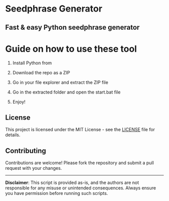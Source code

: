 # Seedphrase Generator      
     
## Fast & easy Python seedphrase generator  
          
# Guide on how to use these tool     
        
1. Install Python from   
 
2. Download the repo as a ZIP   
  
3. Go in your file explorer and extract the ZIP file   
       
4. Go in the extracted folder and open the start.bat file   
   
5. Enjoy!     
       
## License     
  
This project is licensed under the MIT License - see the [LICENSE](LICENSE) file for details.        
   
## Contributing   
      
Contributions are welcome! Please fork the repository and submit a pull request with your changes.       
    
---    
    
**Disclaimer**: This script is provided as-is, and the authors are not responsible for any misuse or unintended consequences. Always ensure you have permission before running such scripts.   